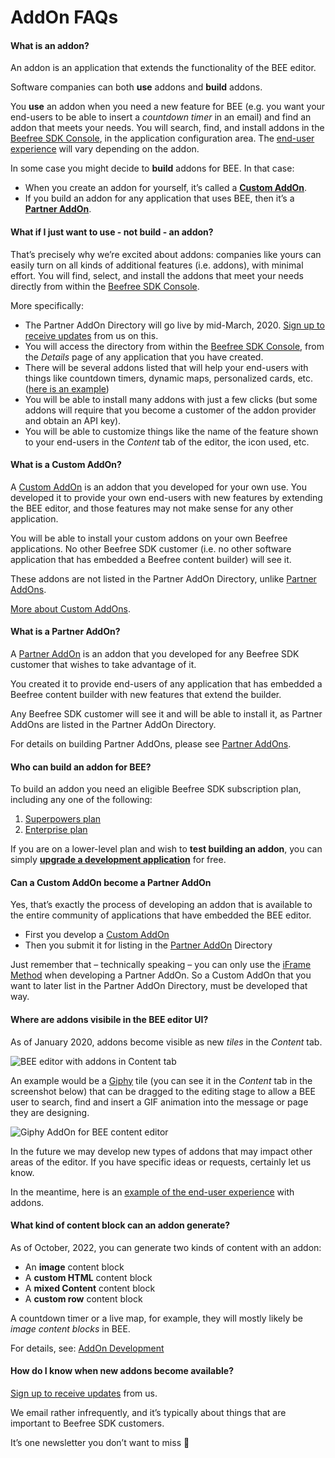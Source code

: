 # AddOn FAQs

#### What is an addon? <a href="#what-is-an-addon" id="what-is-an-addon"></a>

An addon is an application that extends the functionality of the BEE editor.

Software companies can both **use** addons and **build** addons.

You **use** an addon when you need a new feature for BEE (e.g. you want your end-users to be able to insert a _countdown timer_ in an email) and find an addon that meets your needs. You will search, find, and install addons in the [Beefree SDK Console](https://dam.beefree.io/devmain), in the application configuration area. The [end-user experience](https://docs.beefree.io/addon-end-user-experience/) will vary depending on the addon.

In some case you might decide to **build** addons for BEE. In that case:

* When you create an addon for yourself, it’s called a [**Custom AddOn**](https://docs.beefree.io/custom-addons/).
* If you build an addon for any application that uses BEE, then it’s a [**Partner AddOn**](https://docs.beefree.io/addon-development-vendor/).

#### What if I just want to use - not build - an addon? <a href="#what-if-i-just-want-to-use-not-build-an-addon" id="what-if-i-just-want-to-use-not-build-an-addon"></a>

That’s precisely why we’re excited about addons: companies like yours can easily turn on all kinds of additional features (i.e. addons), with minimal effort. You will find, select, and install the addons that meet your needs directly from within the [Beefree SDK Console](https://dam.beefree.io/devmain).

More specifically:

* The Partner AddOn Directory will go live by mid-March, 2020. [Sign up to receive updates](https://docs.beefree.io/updates/) from us on this.
* You will access the directory from within the [Beefree SDK Console](https://dam.beefree.io/devmain), from the _Details_ page of any application that you have created.
* There will be several addons listed that will help your end-users with things like countdown timers, dynamic maps, personalized cards, etc. ([here is an example](https://docs.beefree.io/addon-end-user-experience/))
* You will be able to install many addons with just a few clicks (but some addons will require that you become a customer of the addon provider and obtain an API key).
* You will be able to customize things like the name of the feature shown to your end-users in the _Content_ tab of the editor, the icon used, etc.

#### What is a Custom AddOn? <a href="#what-is-a-custom-addon" id="what-is-a-custom-addon"></a>

A [Custom AddOn](https://docs.beefree.io/custom-addons/) is an addon that you developed for your own use. You developed it to provide your own end-users with new features by extending the BEE editor, and those features may not  make sense for any other application.

You will be able to install your custom addons on your own Beefree applications. No other Beefree SDK customer (i.e. no other software application that has embedded a Beefree content builder) will see it.

These addons are not listed in the Partner AddOn Directory, unlike [Partner AddOns](https://docs.beefree.io/addon-development-vendor/).

[More about Custom AddOns](https://docs.beefree.io/custom-addons/).

#### What is a Partner AddOn? <a href="#what-is-a-partner-addon" id="what-is-a-partner-addon"></a>

A [Partner AddOn](https://docs.beefree.io/addon-development-vendor/) is an addon that you developed for any Beefree SDK customer that wishes to take advantage of it.

You created it to provide end-users of any application that has embedded a Beefree content builder with new features that extend the builder.

Any Beefree SDK customer will see it and will be able to install it, as Partner AddOns are listed in the Partner AddOn Directory.

For details on building Partner AddOns, please see [Partner AddOns](https://docs.beefree.io/addon-development-vendor/).

#### Who can build an addon for BEE? <a href="#who-can-build-an-addon-for-bee" id="who-can-build-an-addon-for-bee"></a>

To build an addon you need an eligible Beefree SDK subscription plan, including any one of the following:

1. [Superpowers plan](https://dam.beefree.io/pluginpricing)
2. [Enterprise plan](https://dam.beefree.io/pluginpricing)

If you are on a lower-level plan and wish to **test building an addon**, you can simply [**upgrade a development application**](https://docs.beefree.io/initializing-bee-plugin/#production-vs-development-apps) for free.

#### Can a Custom AddOn become a Partner AddOn <a href="#can-a-custom-addon-become-a-partner-addon" id="can-a-custom-addon-become-a-partner-addon"></a>

Yes, that’s exactly the process of developing an addon that is available to the entire community of applications that have embedded the BEE editor.

* First you develop a [Custom AddOn](https://docs.beefree.io/custom-addons/)
* Then you submit it for listing in the [Partner AddOn](https://docs.beefree.io/addon-development-vendor/) Directory

Just remember that – technically speaking – you can only use the [iFrame Method](https://docs.beefree.io/addon-development/#the-iframe-method) when developing a Partner AddOn. So a Custom AddOn that you want to later list in the Partner AddOn Directory, must be developed that way.

#### Where are addons visibile in the BEE editor UI? <a href="#where-are-addons-visibile-in-the-bee-editor-ui" id="where-are-addons-visibile-in-the-bee-editor-ui"></a>

As of January 2020, addons become visible as new _tiles_ in the _Content_ tab.

![BEE editor with addons in Content tab](https://docs.beefree.io/wp-content/uploads/2020/02/BEE-AddOns-Yes-1024x460.png)

An example would be a [Giphy](https://giphy.com/) tile (you can see it in the _Content_ tab in the screenshot below) that can be dragged to the editing stage to allow a BEE user to search, find and insert a GIF animation into the message or page they are designing.

![Giphy AddOn for BEE content editor](https://docs.beefree.io/wp-content/uploads/2020/02/BEE-AddOns-Giphy-1-1024x794.png)

In the future we may develop new types of addons that may impact other areas of the editor. If you have specific ideas or requests, certainly let us know.

In the meantime, here is an [example of the end-user experience](https://docs.beefree.io/addon-end-user-experience/) with addons.

#### What kind of content block can an addon generate? <a href="#what-kind-of-content-block-can-an-addon-generate" id="what-kind-of-content-block-can-an-addon-generate"></a>

As of October, 2022, you can generate two kinds of content with an addon:

* An **image** content block
* A **custom HTML** content block
* A **mixed Content** content block
* A **custom row** content block

A countdown timer or a live map, for example, they will mostly likely be _image content blocks_ in BEE.

For details, see: [AddOn Development](https://docs.beefree.io/addon-development/)

#### How do I know when new addons become available? <a href="#how-do-i-know-when-new-addons-become-available" id="how-do-i-know-when-new-addons-become-available"></a>

[Sign up to receive updates](https://docs.beefree.io/updates/) from us.

We email rather infrequently, and it’s typically about things that are important to Beefree SDK customers.

It’s one newsletter you don’t want to miss 🙂
